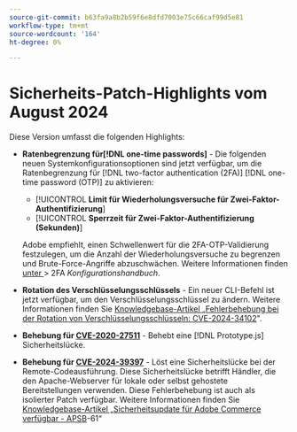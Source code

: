 ```yaml
---
source-git-commit: b63fa9a8b2b59f6e8dfd7003e75c66caf99d5e81
workflow-type: tm+mt
source-wordcount: '164'
ht-degree: 0%

---
```

# Sicherheits-Patch-Highlights vom August 2024

Diese Version umfasst die folgenden Highlights:

* **Ratenbegrenzung für[!DNL one-time passwords]** - Die folgenden neuen Systemkonfigurationsoptionen sind jetzt verfügbar, um die Ratenbegrenzung für [!DNL two-factor authentication (2FA)] [!DNL one-time password (OTP)] zu aktivieren:

   * [!UICONTROL **Limit für Wiederholungsversuche für Zwei-Faktor-Authentifizierung**]
   * [!UICONTROL **Sperrzeit für Zwei-Faktor-Authentifizierung (Sekunden)**]

  Adobe empfiehlt, einen Schwellenwert für die 2FA-OTP-Validierung festzulegen, um die Anzahl der Wiederholungsversuche zu begrenzen und Brute-Force-Angriffe abzuschwächen. Weitere Informationen finden [ unter ](https://experienceleague.adobe.com/de/docs/commerce-admin/config/security/2fa) > 2FA _Konfigurationshandbuch_. <!-- AC-12095 -->

* **Rotation des Verschlüsselungsschlüssels** - Ein neuer CLI-Befehl ist jetzt verfügbar, um den Verschlüsselungsschlüssel zu ändern. Weitere Informationen finden Sie [ Knowledgebase-Artikel „Fehlerbehebung bei der Rotation von Verschlüsselungsschlüsseln: CVE-2024-34102](https://experienceleague.adobe.com/de/docs/commerce-knowledge-base/kb/troubleshooting/known-issues-patches-attached/troubleshooting-encryption-key-rotation-cve-2024-34102)&quot;.

* **Behebung für [CVE-2020-27511](https://nvd.nist.gov/vuln/detail/CVE-2020-27511)** - Behebt eine [!DNL Prototype.js] Sicherheitslücke.<!-- AC-11936 -->

* **Behebung für [CVE-2024-39397](https://nvd.nist.gov/vuln/detail/CVE-2024-39397)** - Löst eine Sicherheitslücke bei der Remote-Codeausführung. Diese Sicherheitslücke betrifft Händler, die den Apache-Webserver für lokale oder selbst gehostete Bereitstellungen verwenden. Diese Fehlerbehebung ist auch als isolierter Patch verfügbar. Weitere Informationen finden Sie [ Knowledgebase-Artikel „Sicherheitsupdate für Adobe Commerce verfügbar - APSB](https://experienceleague.adobe.com/de/docs/commerce-knowledge-base/kb/troubleshooting/known-issues-patches-attached/security-update-available-for-adobe-commerce-apsb24-61)-61“<!-- ACSD-60551 -->
